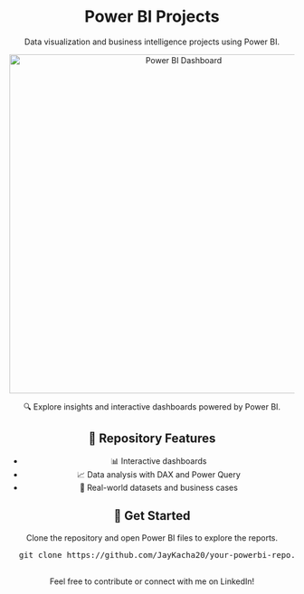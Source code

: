<div align="center">
  <h1>Power BI Projects</h1>
  <p>Data visualization and business intelligence projects using Power BI.</p>
  
  <a href="https://github.com/JayKacha20/your-powerbi-repo">
    <img src="[https://your-image-link.com/image.png](https://github.com/JayKacha20/Amazon_Prime_Power_BI_Dashboard/blob/main/amazon_prime_dashboard.png)" alt="Power BI Dashboard" width="600">
  </a>
  
  <p>🔍 Explore insights and interactive dashboards powered by Power BI.</p>
  
  <h2>📌 Repository Features</h2>
  <ul>
    <li>📊 Interactive dashboards</li>
    <li>📈 Data analysis with DAX and Power Query</li>
    <li>📁 Real-world datasets and business cases</li>
  </ul>
  
  <h2>🚀 Get Started</h2>
  <p>Clone the repository and open Power BI files to explore the reports.</p>
  
  <pre>
  git clone https://github.com/JayKacha20/your-powerbi-repo.git
  </pre>
  
  <p>Feel free to contribute or connect with me on LinkedIn!</p>
</div>
